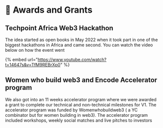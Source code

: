 # 📝 Awards and Grants

## Techpoint Africa Web3 Hackathon <a href="#https-twitter.com-techpointdotng-s-21-and-t-uftzqrthaypgl1z178fya" id="https-twitter.com-techpointdotng-s-21-and-t-uftzqrthaypgl1z178fya"></a>

The idea started as open books in May 2022 when it took part in one of the biggest hackathons in Africa and came second. You can watch the video below on how the event went

{% embed url="https://www.youtube.com/watch?t=14647s&v=TfM9REBrXp0" %}

## Women who build web3 and Encode Accelerator program <a href="#https-twitter.com-_khadeeejah-status-1579915038550560768-s-46-and-t-uftzqrthaypgl1z178fya" id="https-twitter.com-_khadeeejah-status-1579915038550560768-s-46-and-t-uftzqrthaypgl1z178fya"></a>

We also got into an 11 weeks accelerator program where we were awarded a grant to complete our technical and non-technical milestones for V1. The accelerator program was funded by Womenwhobuildweb3 ( a YC combinator but for women building in web3). The accelerator program included workshops, weekly social matches and live pitches to  investors








